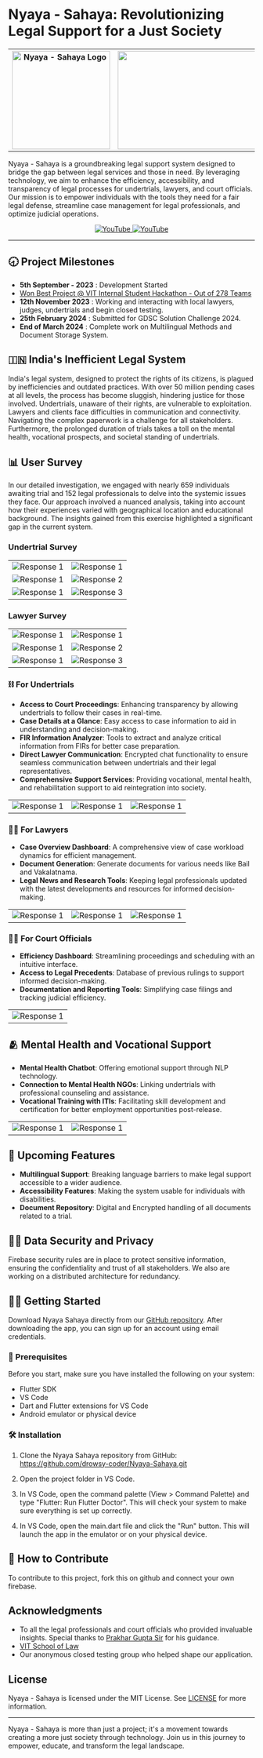 # Nyaya - Sahaya: Revolutionizing Legal Support for a Just Society
<div align="center">
<table>
    <tr>
        <th><img src="https://imgur.com/nv8Y0pU.gif" alt="Nyaya - Sahaya Logo" width="200" height="200"></th>
        <th><img src="https://imgur.com/squLeUA.png" width="476" height="200"</th>
    </tr>
</table>
</div>

Nyaya - Sahaya is a groundbreaking legal support system designed to bridge the gap between legal services and those in need. By leveraging technology, we aim to enhance the efficiency, accessibility, and transparency of legal processes for undertrials, lawyers, and court officials. Our mission is to empower individuals with the tools they need for a fair legal defense, streamline case management for legal professionals, and optimize judicial operations.

<div align="center">
<a href="LINK" target="_blank">
    <img src="https://img.shields.io/badge/YouTube-%23FF0000.svg?style=for-the-badge&logo=YouTube&logoColor=white" alt="YouTube">   
</a>

<a href="LINK" target="_blank">
    <img src="https://img.shields.io/badge/Android-3DDC84?style=for-the-badge&logo=android&logoColor=white" alt="YouTube">   
</a>
</div>
<hr>

## 🕣 Project Milestones

- <b>5th September - 2023</b> : Development Started
- [Won Best Project @ VIT Internal Student Hackathon - Out of 278 Teams](https://media.licdn.com/dms/image/D562DAQEVrvPd3VCMfA/profile-treasury-image-shrink_800_800/0/1704365001030?e=1709460000&v=beta&t=30JJ5sEdG2vRpowH7Ti8SSQKIUuYPdBCmhT6dBNDLUQ)
- <b>12th November 2023</b> : Working and interacting with local lawyers, judges, undertrials and begin closed testing.
- <b>25th February 2024</b> : Submitted for GDSC Solution Challenge 2024.
- <b>End of March 2024</b> : Complete work on Multilingual Methods and Document Storage System.

## 🇮🇳 India's Inefficient Legal System

India's legal system, designed to protect the rights of its citizens, is plagued by inefficiencies and outdated practices. With over 50 million pending cases at all levels, the process has become sluggish, hindering justice for those involved. Undertrials, unaware of their rights, are vulnerable to exploitation. Lawyers and clients face difficulties in communication and connectivity. Navigating the complex paperwork is a challenge for all stakeholders. Furthermore, the prolonged duration of trials takes a toll on the mental health, vocational prospects, and societal standing of undertrials.

<h2>📊 User Survey</h2>

In our detailed investigation, we engaged with nearly 659 individuals awaiting trial and 152 legal professionals to delve into the systemic issues they face. Our approach involved a nuanced analysis, taking into account how their experiences varied with geographical location and educational background. The insights gained from this exercise highlighted a significant gap in the current system.

<h3>Undertrial Survey</h3>

<table>
  <tr>
    <td><img src="https://imgur.com/41vClXQ.png" alt="Response 1"></td>
    <td><img src="https://imgur.com/YI0ajUS.png" alt="Response 1"></td>
  </tr>
  <tr>
    <td><img src="https://imgur.com/Ya95HaE.png" alt="Response 1"></td>
    <td><img src="https://imgur.com/ScVyscK.png" alt="Response 2"></td>
  </tr>
  <tr>
    <td><img src="https://imgur.com/UyQjtU1.png" alt="Response 1"></td>
    <td><img src="https://imgur.com/A5r0QRn.png" alt="Response 3"></td>
  </tr>
</table>


<h3>Lawyer Survey</h3>

<table>
  <tr>
    <td><img src="https://imgur.com/LLmrtvM.png" alt="Response 1"></td>
    <td><img src="https://imgur.com/UdOjzO3.png" alt="Response 1"></td>
  </tr>
  <tr>
    <td><img src="https://imgur.com/57u1ihp.png" alt="Response 1"></td>
    <td><img src="https://imgur.com/Lj4zYst.png" alt="Response 2"></td>
  </tr>
  <tr>
    <td><img src="https://imgur.com/luSCvuK.png" alt="Response 1"></td>
    <td><img src="https://imgur.com/4MjBf9h.png" alt="Response 3"></td>
  </tr>
</table>


### ⛓️ For Undertrials

- **Access to Court Proceedings**: Enhancing transparency by allowing undertrials to follow their cases in real-time.
- **Case Details at a Glance**: Easy access to case information to aid in understanding and decision-making.
- **FIR Information Analyzer**: Tools to extract and analyze critical information from FIRs for better case preparation.
- **Direct Lawyer Communication**: Encrypted chat functionality to ensure seamless communication between undertrials and their legal representatives.
- **Comprehensive Support Services**: Providing vocational, mental health, and rehabilitation support to aid reintegration into society.

<table>
  <tr>
    <td><img src="https://imgur.com/UMlSvYu.gif" alt="Response 1"></td>
    <td><img src="https://imgur.com/tVikxHR.gif" alt="Response 1"></td>
    <td><img src="https://imgur.com/YQ8IHbw.gif" alt="Response 1"></td>
  </tr>
</table>

### 👩‍💼 For Lawyers

- **Case Overview Dashboard**: A comprehensive view of case workload dynamics for efficient management.
- **Document Generation**: Generate documents for various needs like Bail and Vakalatnama.
- **Legal News and Research Tools**: Keeping legal professionals updated with the latest developments and resources for informed decision-making.

<table>
  <tr>
    <td><img src="https://imgur.com/iSgiGLh.gif" alt="Response 1"></td>
    <td><img src="https://imgur.com/EAAD1Np.gif" alt="Response 1"></td>
    <td><img src="https://imgur.com/e5v5YQi.gif" alt="Response 1"></td>
  </tr>
</table>

### 🧑‍⚖️ For Court Officials

- **Efficiency Dashboard**: Streamlining proceedings and scheduling with an intuitive interface.
- **Access to Legal Precedents**: Database of previous rulings to support informed decision-making.
- **Documentation and Reporting Tools**: Simplifying case filings and tracking judicial efficiency.

<table>
  <tr>
    <td><img src="https://imgur.com/eKlH5Ex.gif" alt="Response 1"></td>
  </tr>
</table>

## 🫂 Mental Health and Vocational Support

- **Mental Health Chatbot**: Offering emotional support through NLP technology.
- **Connection to Mental Health NGOs**: Linking undertrials with professional counseling and assistance.
- **Vocational Training with ITIs**: Facilitating skill development and certification for better employment opportunities post-release.

<table>
  <tr>
    <td><img src="https://imgur.com/TBrv3nk.gif" alt="Response 1"></td>
    <td><img src="https://imgur.com/oLN5s2J.gif" alt="Response 1"></td>
  </tr>
</table>

## 🚀 Upcoming Features

- **Multilingual Support**: Breaking language barriers to make legal support accessible to a wider audience.
- **Accessibility Features**: Making the system usable for individuals with disabilities.
- **Document Repository**: Digital and Encrypted handling of all documents related to a trial.

## 🧑‍💻 Data Security and Privacy

Firebase security rules are in place to protect sensitive information, ensuring the confidentiality and trust of all stakeholders. We also are working on a distributed architecture for redundancy.

## 🏃‍♀️ Getting Started

Download Nyaya Sahaya directly from our [GitHub repository](https://github.com/drowsy-coder/Nyaya-Sahaya). After downloading the app, you can sign up for an account using email credentials.

### 📝 Prerequisites

Before you start, make sure you have installed the following on your system:

- Flutter SDK
- VS Code
- Dart and Flutter extensions for VS Code
- Android emulator or physical device

### 🛠️ Installation

1. Clone the Nyaya Sahaya repository from GitHub: https://github.com/drowsy-coder/Nyaya-Sahaya.git

2. Open the project folder in VS Code.

3. In VS Code, open the command palette (View > Command Palette) and type "Flutter: Run Flutter Doctor". This will check your system to make sure everything is set up correctly.

4. In VS Code, open the main.dart file and click the "Run" button. This will launch the app in the emulator or on your physical device.

## 🤝 How to Contribute

To contribute to this project, fork this on github and connect your own firebase.

## Acknowledgments

- To all the legal professionals and court officials who provided invaluable insights. Special thanks to [Prakhar Gupta Sir](https://www.linkedin.com/in/prakhar291/) for his guidance.
- [VIT School of Law](https://chennai.vit.ac.in/law-college-chennai/)
- Our anonymous closed testing group who helped shape our application.

## License

Nyaya - Sahaya is licensed under the MIT License. See [LICENSE](LICENSE) for more information.

---

Nyaya - Sahaya is more than just a project; it's a movement towards creating a more just society through technology. Join us in this journey to empower, educate, and transform the legal landscape.
